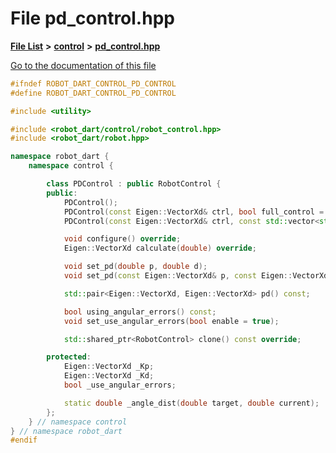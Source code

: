 

# File pd\_control.hpp

[**File List**](files.md) **>** [**control**](dir_1a1ccbdd0954eb7721b1a771872472c9.md) **>** [**pd\_control.hpp**](pd__control_8hpp.md)

[Go to the documentation of this file](pd__control_8hpp.md)


```C++
#ifndef ROBOT_DART_CONTROL_PD_CONTROL
#define ROBOT_DART_CONTROL_PD_CONTROL

#include <utility>

#include <robot_dart/control/robot_control.hpp>
#include <robot_dart/robot.hpp>

namespace robot_dart {
    namespace control {

        class PDControl : public RobotControl {
        public:
            PDControl();
            PDControl(const Eigen::VectorXd& ctrl, bool full_control = false, bool use_angular_errors = true);
            PDControl(const Eigen::VectorXd& ctrl, const std::vector<std::string>& controllable_dofs, bool use_angular_errors = true);

            void configure() override;
            Eigen::VectorXd calculate(double) override;

            void set_pd(double p, double d);
            void set_pd(const Eigen::VectorXd& p, const Eigen::VectorXd& d);

            std::pair<Eigen::VectorXd, Eigen::VectorXd> pd() const;

            bool using_angular_errors() const;
            void set_use_angular_errors(bool enable = true);

            std::shared_ptr<RobotControl> clone() const override;

        protected:
            Eigen::VectorXd _Kp;
            Eigen::VectorXd _Kd;
            bool _use_angular_errors;

            static double _angle_dist(double target, double current);
        };
    } // namespace control
} // namespace robot_dart
#endif
```



